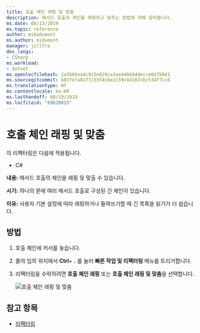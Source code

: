 ```yaml
---
title: 호출 체인 래핑 및 맞춤
description: 메서드 호출의 체인을 래핑하고 맞추는 방법에 대해 알아봅니다.
ms.date: 08/13/2019
ms.topic: reference
author: mikadumont
ms.author: midumont
manager: jillfra
dev_langs:
- CSharp
ms.workload:
- dotnet
ms.openlocfilehash: 2a5b6bea4c915e029ca3ae448444decce0d7b041
ms.sourcegitcommit: b83fefa8177c5554cbe2c59c4d102cbc534f7cc6
ms.translationtype: HT
ms.contentlocale: ko-KR
ms.lasthandoff: 08/19/2019
ms.locfileid: "69620015"
---
```

# <a name="wrap-and-align-call-chains"></a>호출 체인 래핑 및 맞춤

이 리팩터링은 다음에 적용됩니다.

- C#

**내용:** 메서드 호출의 체인을 래핑 및 맞출 수 있습니다.

**시기:** 하나의 문에 여러 메서드 호출로 구성된 긴 체인이 있습니다.

**이유:** 사용자 기본 설정에 따라 래핑하거나 들여쓰기할 때 긴 목록을 읽기가 더 쉽습니다.

## <a name="how-to"></a>방법

1. 호출 체인에 커서를 놓습니다.
2. 줄의 임의 위치에서 **Ctrl**+ **.** 를 눌러 **빠른 작업 및 리팩터링** 메뉴를 트리거합니다.
3. 리팩터링을 수락하려면 **호출 체인 래핑** 또는 **호출 체인 래핑 및 맞춤**을 선택합니다.

   ![호출 체인 래핑 및 맞춤](media/wrap-call-chain.png)

## <a name="see-also"></a>참고 항목

- [리팩터링](../refactoring-in-visual-studio.md)
